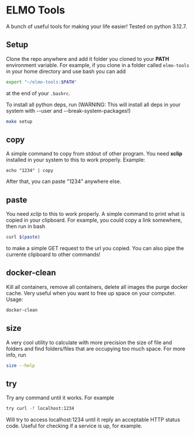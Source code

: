 # ELMO Tools

A bunch of useful tools for making your life easier! Tested on python 3.12.7.

## Setup

Clone the repo anywhere and add it folder you cloned to your **PATH** environment variable. For example, if you clone in a folder called `elmo-tools` in your home directory and use bash you can add

```bash
export "~/elmo-tools:$PATH"
```
at the end of your `.bashrc`.

To install all python deps, run (WARNING: This will install all deps in your system with --user and --break-system-packages!)
```bash
make setup
```

## copy

A simple command to copy from stdout of other program. You need **xclip** installed in your system to this to work properly. Example:

```
echo "1234" | copy
```

After that, you can paste "1234" anywhere else.

## paste

You need *xclip* to this to work properly. A simple command to print what is copied in your clipboard. For example, you could copy a link somewhere, then run in bash

```bash
curl $(paste)
```

to make a simple GET request to the url you copied. You can also pipe the currente clipboard to other commands!

## docker-clean

Kill all containers, remove all containers, delete all images the purge docker cache. Very useful when you want to free up space on your computer. Usage:

```bash
docker-clean
```

## size

A very cool utility to calculate with more precision the size of file and folders and find folders/files that are occupying too much space. For more info, run

```bash
size --help
```

## try

Try any command until it works. For example

```bash
try curl -f localhost:1234
```

Will try to access localhost:1234 until it reply an acceptable HTTP status code. Useful for checking if a service is up, for example.

